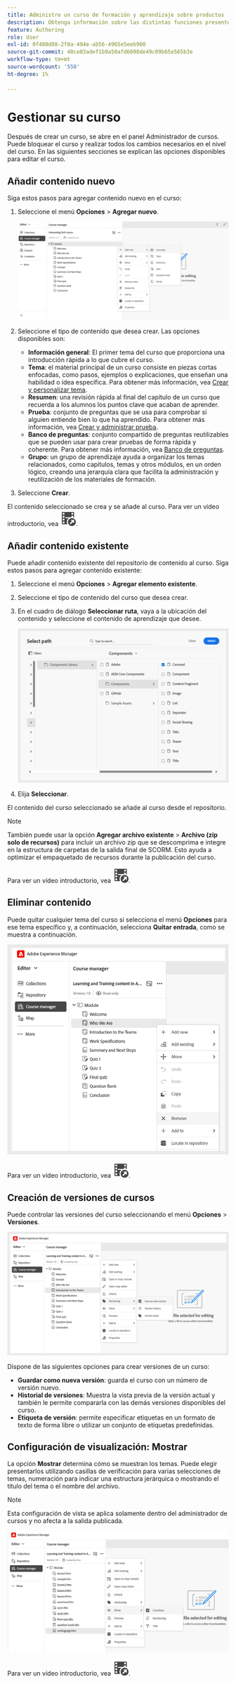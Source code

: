```yaml
---
title: Administre un curso de formación y aprendizaje sobre productos
description: Obtenga información sobre las distintas funciones presentes en Experience Manager Guides que le permiten administrar el curso de forma eficaz.
feature: Authoring
role: User
exl-id: 0f480d08-2f8a-494e-ab56-4965e5eeb960
source-git-commit: 40ce03adef1b9a50afd6698de49c09b65e565b3e
workflow-type: tm+mt
source-wordcount: '550'
ht-degree: 1%

---
```


# Gestionar su curso

Después de crear un curso, se abre en el panel Administrador de cursos. Puede bloquear el curso y realizar todos los cambios necesarios en el nivel del curso. En las siguientes secciones se explican las opciones disponibles para editar el curso.

## Añadir contenido nuevo

Siga estos pasos para agregar contenido nuevo en el curso:

1. Seleccione el menú **Opciones** > **Agregar nuevo**.

   ![](assets/learning-course-content.png)
2. Seleccione el tipo de contenido que desea crear. Las opciones disponibles son:
   - **Información general**: El primer tema del curso que proporciona una introducción rápida a lo que cubre el curso.
   - **Tema**: el material principal de un curso consiste en piezas cortas enfocadas, como pasos, ejemplos o explicaciones, que enseñan una habilidad o idea específica. Para obtener más información, vea [Crear y personalizar tema](./create-content.md).
   - **Resumen**: una revisión rápida al final del capítulo de un curso que recuerda a los alumnos los puntos clave que acaban de aprender.
   - **Prueba**: conjunto de preguntas que se usa para comprobar si alguien entiende bien lo que ha aprendido. Para obtener más información, vea [Crear y administrar prueba](./create-quiz.md).
   - **Banco de preguntas**: conjunto compartido de preguntas reutilizables que se pueden usar para crear pruebas de forma rápida y coherente. Para obtener más información, vea [Banco de preguntas](./create-qb.md).
   - **Grupo**: un grupo de aprendizaje ayuda a organizar los temas relacionados, como capítulos, temas y otros módulos, en un orden lógico, creando una jerarquía clara que facilita la administración y reutilización de los materiales de formación.
3. Seleccione **Crear**.

El contenido seleccionado se crea y se añade al curso. Para ver un vídeo introductorio, vea [![](assets/Smock_VideoCheckedOut_18_N.svg)](https://video.tv.adobe.com/v/3469537/aem-guides-learning-content?quality=12&learn=on).

## Añadir contenido existente

Puede añadir contenido existente del repositorio de contenido al curso. Siga estos pasos para agregar contenido existente:

1. Seleccione el menú **Opciones** > **Agregar elemento existente**.
2. Seleccione el tipo de contenido del curso que desea crear.
3. En el cuadro de diálogo **Seleccionar ruta**, vaya a la ubicación del contenido y seleccione el contenido de aprendizaje que desee.

   ![](assets/add-existing-learning-content.png)
4. Elija **Seleccionar**.

El contenido del curso seleccionado se añade al curso desde el repositorio.

>[!NOTE]
>
>También puede usar la opción **Agregar archivo existente** > **Archivo (zip solo de recursos)** para incluir un archivo zip que se descomprima e integre en la estructura de carpetas de la salida final de SCORM. Esto ayuda a optimizar el empaquetado de recursos durante la publicación del curso.

Para ver un vídeo introductorio, vea [![](assets/Smock_VideoCheckedOut_18_N.svg)](https://video.tv.adobe.com/v/3469537/aem-guides-learning-content?quality=12&learn=on).

## Eliminar contenido

Puede quitar cualquier tema del curso si selecciona el menú **Opciones** para ese tema específico y, a continuación, selecciona **Quitar entrada**, como se muestra a continuación.

![](assets/remove-learning-content.png)

Para ver un vídeo introductorio, vea [![](assets/Smock_VideoCheckedOut_18_N.svg)](https://video.tv.adobe.com/v/3475210/learning-content-aem-guides).


## Creación de versiones de cursos

Puede controlar las versiones del curso seleccionando el menú **Opciones** > **Versiones**.

![](assets/course-versioning.png)

Dispone de las siguientes opciones para crear versiones de un curso:

- **Guardar como nueva versión**: guarda el curso con un número de versión nuevo.
- **Historial de versiones**: Muestra la vista previa de la versión actual y también le permite compararla con las demás versiones disponibles del curso.
- **Etiqueta de versión**: permite especificar etiquetas en un formato de texto de forma libre o utilizar un conjunto de etiquetas predefinidas.

## Configuración de visualización: Mostrar

La opción **Mostrar** determina cómo se muestran los temas. Puede elegir presentarlos utilizando casillas de verificación para varias selecciones de temas, numeración para indicar una estructura jerárquica o mostrando el título del tema o el nombre del archivo.

>[!NOTE]
>
> Esta configuración de vista se aplica solamente dentro del administrador de cursos y no afecta a la salida publicada.

![](assets/course-display-settings.png)

Para ver un vídeo introductorio, vea [![](assets/Smock_VideoCheckedOut_18_N.svg)](https://video.tv.adobe.com/v/3475210/learning-content-aem-guides).
